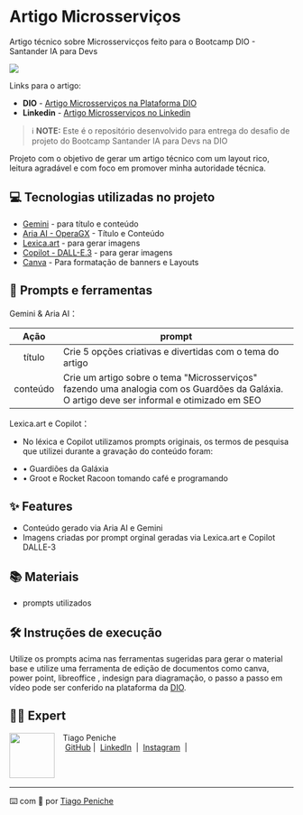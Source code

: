 # Artigo Microsserviços
Artigo técnico sobre Microsservicços feito para o Bootcamp DIO - Santander IA para Devs

![](https://github.com/Penichezito/artigo-tecnico-Microsservicos/blob/main/img/Microsserviços.png)


Links para o artigo: 
+ **DIO** - [Artigo Microsserviços na Plataforma DIO](https://web.dio.me/articles/microsservicos-os-guardioes-da-galaxia-do-desenvolvimento-de-softwares?back=%2Farticles&page=1&order=oldest)
+ **Linkedin** - [Artigo Microsserviços no Linkedin](https://www.linkedin.com/pulse/microsservi%25C3%25A7os-os-guardi%25C3%25B5es-da-gal%25C3%25A1xia-do-de-tiago-peniche-cvjwf/?trackingId=przEBN8zTQK2YiGzwDEuEA%3D%3D)

 > ℹ️ **NOTE:** Este é o repositório desenvolvido para entrega do desafio de projeto do Bootcamp Santander IA para Devs na DIO


Projeto com o objetivo de gerar um artigo técnico com um layout rico, leitura agradável e com foco em promover minha autoridade técnica.


## 💻 Tecnologias utilizadas no projeto

- [Gemini](https://gemini.google.com/) - para título e conteúdo
- [Aria AI - OperaGX](https://www.opera.com/pt-br/gx?edition=std-2&utm_content=707_8b11f122-6cf2-4cbb-b267-2b466755316f&utm_source=PWNgames&utm_medium=pa&utm_campaign=PWN_BR&utm_id=e9ba7d4649df44a9adcb22bab70b9f2e) - Título e Conteúdo
- [Lexica.art](https://lexica.art/) - para gerar imagens
- [Copilot - DALL-E.3](https://copilot.microsoft.com/) - para gerar imagens
- [Canva](https://www.microsoft.com/en/microsoft-365/powerpoint) - Para formatação de banners e Layouts
## 📄 Prompts e ferramentas


Gemini & Aria AI：

|   Ação   | prompt                                                                                                                                                                                                                                                                         |
| :------: | ------------------------------------------------------------------------------------------------------------------------------------------------------------------------------------------------------------------------------------------------------------------------------ |
|  título  | Crie 5 opções criativas e divertidas com o tema do artigo                                                                                                                                                                                                  |
| conteúdo | Crie um artigo sobre o tema "Microsserviços" fazendo uma analogia com os Guardões da Galáxia. O artigo deve ser informal e otimizado em SEO  |


Lexica.art e Copilot：

- No léxica e Copilot utilizamos prompts originais, os termos de pesquisa que utilizei durante a gravação do conteúdo foram:

+ • Guardiões da Galáxia
+ • Groot e Rocket Racoon tomando café e programando



## ✨ Features

- Conteúdo gerado via Aria AI e Gemini
- Imagens criadas por prompt orginal geradas via Lexica.art e Copilot DALLE-3

## 📚 Materiais

- prompts utilizados

## 🛠️ Instruções de execução

Utilize os prompts acima nas ferramentas sugeridas para gerar o material base e utilize uma ferramenta de edição de documentos como canva, power point, libreoffice , indesign para diagramação, o passo a passo em vídeo pode ser conferido na plataforma da [DIO](https://dio.me).

## 👨‍💻 Expert

<p>
    <img 
      align=left 
      margin=10 
      width=80 
      src="https://github.com/Penichezito.png"
    />
    <p>&nbsp&nbsp&nbspTiago Peniche<br>
    &nbsp&nbsp&nbsp
    <a href="https://github.com/Penichezito">
    GitHub</a>&nbsp;|&nbsp;
    <a href="www.linkedin.com/in/
tiagopeniche-seo-eng-de-software.exe">LinkedIn</a>
&nbsp;|&nbsp;
    <a href="https://www.instagram.com/penichetiago.exe/">
    Instagram</a>
&nbsp;|&nbsp;</p>
</p>
<br/><br/>
<p>

---

⌨️ com 💜 por [Tiago Peniche](https://github.com/Penichezito)
